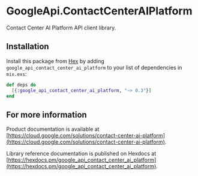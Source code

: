 # GoogleApi.ContactCenterAIPlatform

Contact Center AI Platform API client library.



## Installation

Install this package from [Hex](https://hex.pm) by adding
`google_api_contact_center_ai_platform` to your list of dependencies in `mix.exs`:

```elixir
def deps do
  [{:google_api_contact_center_ai_platform, "~> 0.3"}]
end
```

## For more information

Product documentation is available at [https://cloud.google.com/solutions/contact-center-ai-platform](https://cloud.google.com/solutions/contact-center-ai-platform).

Library reference documentation is published on Hexdocs at
[https://hexdocs.pm/google_api_contact_center_ai_platform](https://hexdocs.pm/google_api_contact_center_ai_platform).
